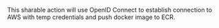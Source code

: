 This sharable action will use OpenID Connect to establish connection to AWS with temp credentials and push docker image to ECR.